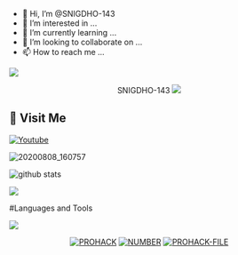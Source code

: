 - 👋 Hi, I’m @SNIGDHO-143
- 👀 I’m interested in ...
- 🌱 I’m currently learning ...
- 💞️ I’m looking to collaborate on ...
- 📫 How to reach me ...

<!---
SNIGDHO-143/SNIGDHO-143 is a ✨ special ✨ repository because its `README.md` (this file) appears on your GitHub profile.
You can click the Preview link to take a look at your changes.
--->
![](https://dl.kaskus.id/storage.googleapis.com/gweb-uniblog-publish-prod/original_images/Dino_non-birthday_version.gif)

<p align="center"> 
 SNIGDHO-143
 <img src="https://profile-counter.glitch.me/SNIGDHO-143-/count.svg" />
</p>

## 🚶 Visit Me
[![Youtube](https://img.shields.io/badge/Youtube-FF0014?style=for-the-badge&logo=youtube&logoColor=white)](https://youtube.com/channel/@sadmansamirsnigdho)


![20200808_160757](https://raw.githubusercontent.com/SNIGDHO-143-/SNIGDHO-143-/main/106824690-8dd73a00-66ad-11eb-89e2-53e13ac6f594.gif)

![github stats](https://github-readme-stats.vercel.app/api?username=SNIGDHO-143-&show_icons=true&include_all_commits=true&theme=chartreuse-dark&cache_seconds=3200)

<img align="center" src="https://github-readme-stats.anuraghazra1.vercel.app/api/top-langs/?username=SNIGDHO-143-&layout=compact&theme=chartreuse-dark" />
<p align="center"> 

#Languages and Tools
</p>

</p>
<img align="center" src="https://github-readme-stats.anuraghazra1.vercel.app/api/pin/?username=SNIGDHO-143-&repo=HACKPRO&theme=chartreuse-dark" />
<p align="center">
<a href="https://github.com/SNIGDHO-143-/PROHACK"><img title="PROHACK" src="https://github-readme-stats.vercel.app/api/pin/?username=SNIGDHO-143-&repo=PROHACK&theme=vision-friendly-dark"></a>
<a href="https://github.com/SNIGDHO-143-/Number"><img title="NUMBER" src="https://github-readme-stats.vercel.app/api/pin/?username=SNIGDHO-143-&repo=Number&theme=vision-friendly-dark"></a>
<a href="https://github.com/SNIGDHO-143-/PROHACK-FILE"><img title="PROHACK-FILE" src="https://github-readme-stats.vercel.app/api/pin/?username=SNIGDHO-143-&repo=PROHACK-FILE&theme=tokyonight"></a>


